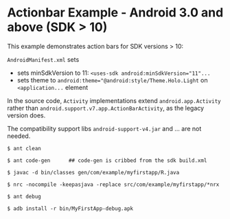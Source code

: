 Actionbar Example - Android 3.0 and above (SDK > 10)
==========

This example demonstrates action bars for SDK versions > 10:

`AndroidManifest.xml` sets

* sets minSdkVersion to 11: `<uses-sdk android:minSdkVersion="11"...`
* sets theme to `android:theme="@android:style/Theme.Holo.Light` on
  `<application...` element

In the source code, `Activity` implementations extend
`android.app.Activity` rather than
`android.support.v7.app.ActionBarActivity`, as the legacy version
does.

The compatibility support libs `android-support-v4.jar` and ... are not needed.

```
$ ant clean

$ ant code-gen      ## code-gen is cribbed from the sdk build.xml

$ javac -d bin/classes gen/com/example/myfirstapp/R.java

$ nrc -nocompile -keepasjava -replace src/com/example/myfirstapp/*nrx

$ ant debug

$ adb install -r bin/MyFirstApp-debug.apk
```
